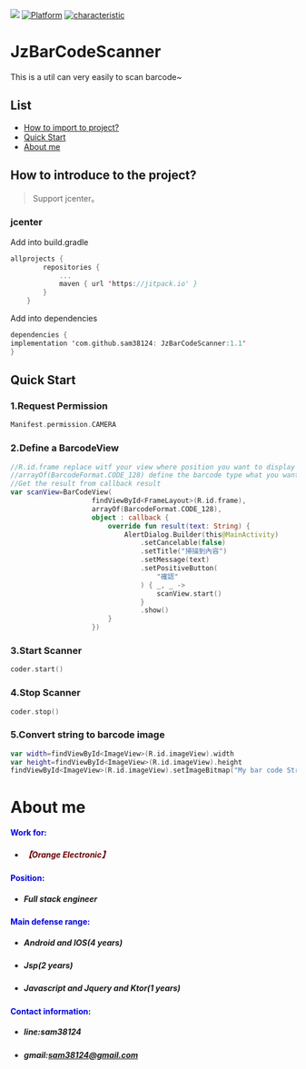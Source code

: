 [![](https://jitpack.io/v/sam38124/JzBarCodeScanner.svg)](https://jitpack.io/#sam38124/JzBarCodeScanner)
[![Platform](https://img.shields.io/badge/Platform-%20Android%20-brightgreen.svg)](https://github.com/sam38124)
[![characteristic](https://img.shields.io/badge/特點-%20輕量級%20%7C%20簡單易用%20%20%7C%20穩定%20-brightgreen.svg)](https://github.com/sam38124)
# JzBarCodeScanner
This is a util can very easily to scan barcode~
## List
* [How to import to project?](#Import)
* [Quick Start](#Use)
* [About me](#About)

<a name="Import"></a>
## How to introduce to the project?
> Support jcenter。 <br/>

### jcenter
Add into build.gradle 
```kotlin
allprojects {
		repositories {
			...
			maven { url 'https://jitpack.io' }
		}
	}
```

Add into dependencies
```kotlin
dependencies {
implementation 'com.github.sam38124: JzBarCodeScanner:1.1'
}
```
<a name="Use"></a>
## Quick Start
### 1.Request Permission
```kotlin
Manifest.permission.CAMERA
```
### 2.Define a BarcodeView
```kotlin
//R.id.frame replace witf your view where position you want to display
//arrayOf(BarcodeFormat.CODE_128) define the barcode type what you want to sacn for
//Get the result from callback result
var scanView=BarCodeView(
                    findViewById<FrameLayout>(R.id.frame),
                    arrayOf(BarcodeFormat.CODE_128),
                    object : callback {
                        override fun result(text: String) {
                            AlertDialog.Builder(this@MainActivity)
                                .setCancelable(false)
                                .setTitle("掃描到內容")
                                .setMessage(text)
                                .setPositiveButton(
                                    "確認"
                                ) { _, _ ->
                                    scanView.start()
                                }
                                .show()
                        }
                    })
```
### 3.Start Scanner
```kotlin
coder.start()
```
### 4.Stop Scanner
```kotlin
coder.stop()
```
### 5.Convert string to barcode image
```kotlin
var width=findViewById<ImageView>(R.id.imageView).width
var height=findViewById<ImageView>(R.id.imageView).height
findViewById<ImageView>(R.id.imageView).setImageBitmap("My bar code String".getBarcode(BarcodeFormat.CODE_128,width,height))
```
<a name="About"></a>
# About me
#### <font color="#0000dd"> Work for: </font><br /> 
+ ##### <font color="#660000">【Orange Electronic】</font><br /> 
#### <font color="#0000dd"> Position: </font><br /> 
+ ##### Full stack engineer<br/>  
#### <font color="#0000dd"> Main defense range: </font><br /> 
+ ##### Android and IOS(4 years)<br/>  
+ ##### Jsp(2 years)<br/> 
+ ##### Javascript and Jquery and Ktor(1 years)<br /> 
#### <font color="#0000dd"> Contact information: </font><br /> 
+  ##### line:sam38124<br /> 

+  ##### gmail:sam38124@gmail.com
